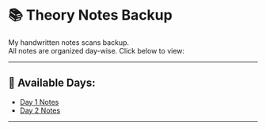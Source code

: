# 📚 Theory Notes Backup

My handwritten notes scans backup.  
All notes are organized day-wise. Click below to view:

---

## 📅 Available Days:

- [Day 1 Notes](Notes/Day1/)
- [Day 2 Notes](Notes/Day2/)

---

